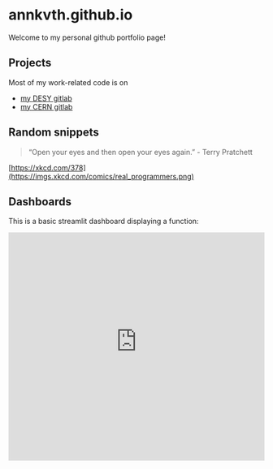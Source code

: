 # annkvth.github.io

Welcome to my personal github portfolio page!

## Projects

Most of my work-related code is on
 - [my DESY gitlab](https://gitlab.desy.de/annika.vauth)
 - [my CERN gitlab](https://gitlab.cern.ch/avauth)
   

## Random snippets

> “Open your eyes and then open your eyes again.” - Terry Pratchett

[https://xkcd.com/378](https://imgs.xkcd.com/comics/real_programmers.png)


## Dashboards

This is a basic streamlit dashboard displaying a function:

<iframe
  src="https://functionsandbox.streamlit.app/?embed=true"
  height="450"
  style="width:100%;border:none;"
></iframe>
